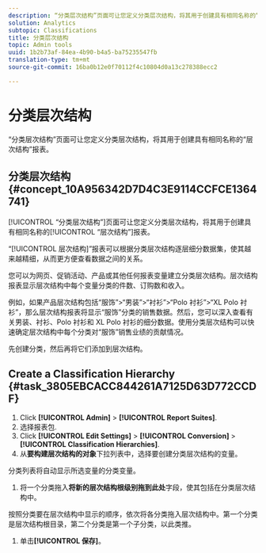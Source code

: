 ```yaml
---
description: “分类层次结构”页面可让您定义分类层次结构，将其用于创建具有相同名称的“层次结构”报表。
solution: Analytics
subtopic: Classifications
title: 分类层次结构
topic: Admin tools
uuid: 1b2b73af-84ea-4b90-b4a5-ba75235547fb
translation-type: tm+mt
source-git-commit: 16ba0b12e0f70112f4c10804d0a13c278388ecc2

---
```



# 分类层次结构

“分类层次结构”页面可让您定义分类层次结构，将其用于创建具有相同名称的“层次结构”报表。

## 分类层次结构 {#concept_10A956342D7D4C3E9114CCFCE1364741}

[!UICONTROL “分类层次结构”]页面可让您定义分类层次结构，将其用于创建具有相同名称的[!UICONTROL “层次结构”]报表。

“[!UICONTROL 层次结构]”报表可以根据分类层次结构逐层细分数据集，使其越来越精细，从而更方便查看数据之间的关系。

您可以为网页、促销活动、产品或其他任何报表变量建立分类层次结构。层次结构报表显示层次结构中每个变量分类的件数、订购数和收入。

例如，如果产品层次结构包括“服饰”&gt;“男装”&gt;“衬衫”&gt;“Polo 衬衫”&gt;“XL Polo 衬衫”，那么层次结构报表将显示“服饰”分类的销售数据。然后，您可以深入查看有关男装、衬衫、Polo 衬衫和 XL Polo 衬衫的细分数据。使用分类层次结构可以快速确定层次结构中每个分类对“服饰”销售业绩的贡献情况。

先创建分类，然后再将它们添加到层次结构。

## Create a Classification Hierarchy {#task_3805EBCACC844261A7125D63D772CCDF}

<!-- 

t_classification_heirarchy.xml

 -->

1. Click **[!UICONTROL Admin]** &gt; **[!UICONTROL Report Suites]**.
1. 选择报表包.
1. Click **[!UICONTROL Edit Settings]** &gt; **[!UICONTROL Conversion]** &gt; **[!UICONTROL Classification Hierarchies]**.
1.  从&#x200B;**要构建层次结构的对象**&#x200B;下拉列表中，选择要创建分类层次结构的变量。

   分类列表将自动显示所选变量的分类变量。
1.  将一个分类拖入&#x200B;**将新的层次结构根级别拖到此处**&#x200B;字段，使其包括在分类层次结构中。

   按照分类要在层次结构中显示的顺序，依次将各分类拖入层次结构中。第一个分类是层次结构根目录，第二个分类是第一个子分类，以此类推。
1. 单击&#x200B;**[!UICONTROL 保存]**。
